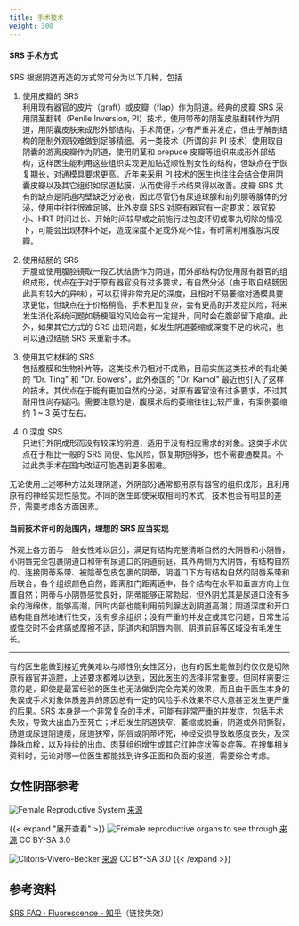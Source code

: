```yaml
---
title: 手术技术
weight: 300
---
```


#### SRS 手术方式

SRS 根据阴道再造的方式常可分为以下几种，包括

1. 使用皮瓣的 SRS\
   利用现有器官的皮片（graft）或皮瓣（flap）作为阴道。经典的皮瓣 SRS 采用阴茎翻转（Penile Inversion, PI）技术，使用带蒂的阴茎皮肤翻转作为阴道，用阴囊皮肤来成形外部结构，手术简便，少有严重并发症，但由于解剖结构的限制外观较难做到足够精细。另一类技术（所谓的非 PI 技术）使用取自阴囊的游离皮瓣作为阴道，使用阴茎和 prepuce 皮瓣等组织来成形外部结构，这样医生能利用这些组织实现更加贴近顺性别女性的结构，但缺点在于恢复期长，对通模具要求更高。近年来采用 PI 技术的医生也往往会结合使用阴囊皮瓣以及其它组织如尿道黏膜，从而使得手术结果得以改善。皮瓣 SRS 共有的缺点是阴道内壁缺乏分泌液，因此尽管仍有尿道球腺和前列腺等腺体的分泌，使用中往往很难足够，此外皮瓣 SRS 对原有器官有一定要求：器官较小、HRT 时间过长、开始时间较早或之前施行过包皮环切或睾丸切除的情况下，可能会出现材料不足，造成深度不足或外观不佳，有时需利用腹股沟皮瓣。

1. 使用结肠的 SRS\
   开腹或使用腹腔镜取一段乙状结肠作为阴道，而外部结构仍使用原有器官的组织成形，优点在于对于原有器官没有过多要求，有自然分泌（由于取自结肠因此具有较大的异味），可以获得非常充足的深度，且相对不易萎缩对通模具要求更低，但缺点在于价格稍高，手术更加复杂，会有更高的并发症风险，将来发生消化系统问题如肠梗阻的风险会有一定提升，同时会在腹部留下疤痕。此外，如果其它方式的 SRS 出现问题，如发生阴道萎缩或深度不足的状况，也可以通过结肠 SRS 来重新手术。

1. 使用其它材料的 SRS\
   包括腹膜和生物补片等，这类技术仍相对不成熟，目前实施这类技术的有北美的 "Dr. Ting" 和 "Dr. Bowers"，此外泰国的 "Dr. Kamol" 最近也引入了这样的技术。其优点在于能有更加自然的分泌，对原有器官没有过多要求，不过其耐用性尚存疑问。需要注意的是，腹膜术后的萎缩往往比较严重，有案例萎缩约 1 ~ 3 英寸左右。

1. 0 深度 SRS\
   只进行外阴成形而没有较深的阴道，适用于没有相应需求的对象。这类手术优点在于相比一般的 SRS 简便、低风险，恢复期短得多，也不需要通模具。不过此类手术在国内改证可能遇到更多困难。

无论使用上述哪种方法处理阴道，外阴部分通常都用原有器官的组织成形，且利用原有的神经实现性感觉。不同的医生即使采取相同的术式，技术也会有明显的差异，需要考虑各方面因素。

#### 当前技术许可的范围内，理想的 SRS 应当实现

外观上各方面与一般女性难以区分，满足有结构完整清晰自然的大阴唇和小阴唇，小阴唇完全包裹阴道口和带有尿道口的阴道前庭，其外两侧为大阴唇，有结构自然的、连接阴蒂系带、被陰蒂包皮包裹的阴蒂，阴道口下方有结构自然的阴唇系带和后联合，各个组织颜色自然，距离肛门距离适中，各个结构在水平和垂直方向上位置自然；阴蒂与小阴唇感觉良好，阴蒂能够正常勃起，但外阴尤其是尿道口没有多余的海绵体，能够高潮，同时内部也能利用前列腺达到阴道高潮；阴道深度和开口结构能自然地进行性交，没有多余组织；没有严重的并发症或其它问题，日常生活或性交时不会疼痛或摩擦不适，阴道内和阴唇内侧、阴道前庭等区域没有毛发生长。

---

有的医生能做到接近完美难以与顺性别女性区分，也有的医生能做到的仅仅是切除原有器官并造腔，上述要求都难以达到，因此医生的选择非常重要。但同样需要注意的是，即使是最富经验的医生也无法做到完全完美的效果，而且由于医生本身的失误或手术对象体质差异的原因总有一定的风险手术效果不尽人意甚至发生更严重的后果。SRS 本身是一个非常复杂的手术，可能有非常严重的并发症，包括手术失败，导致大出血乃至死亡；术后发生阴道狭窄、萎缩或脱垂，阴道或外阴撕裂，肠道或尿道阴道瘘，尿道狭窄，阴唇或阴蒂坏死，神经受损导致敏感度丧失，及深静脉血栓，以及持续的出血、肉芽组织增生或其它红肿症状等炎症等。在搜集相关资料时，无论对哪一位医生都能找到许多正面和负面的报道，需要综合考虑。

## 女性阴部参考

![Female Reproductive System](/images/srs/tech/vulva_figure_zh.png)
[来源](https://openstax.org/books/anatomy-and-physiology/pages/27-2-anatomy-and-physiology-of-the-female-reproductive-system)

{{< expand "展开查看" >}}
![Fremale reproductive organs to see through](/images/srs/tech/1024px-Fremale_reproductive_organs_to_see_through.jpg)
[来源](https://commons.wikimedia.org/wiki/File:Fremale_reproductive_organs_to_see_through.jpg) CC BY-SA 3.0

![Clitoris-Vivero-Becker](/images/srs/tech/800px-Clitoris-Vivero-Becker.jpg)
[来源](https://commons.wikimedia.org/wiki/File:Clitoris-Vivero-Becker.jpg) CC BY-SA 3.0
{{< /expand >}}

## 参考资料

[SRS FAQ · Fluorescence - 知乎](https://zhuanlan.zhihu.com/p/161673959)（链接失效）
